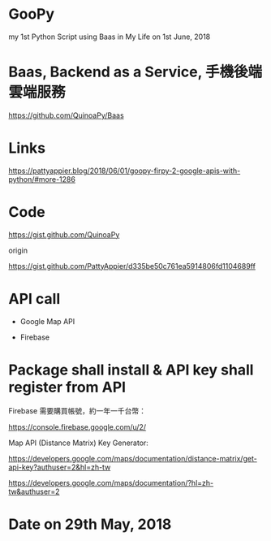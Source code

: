 # GooPy
my 1st Python Script using Baas in My Life on 1st June, 2018

# Baas, Backend as a Service, 手機後端雲端服務

https://github.com/QuinoaPy/Baas

# Links

https://pattyappier.blog/2018/06/01/goopy-firpy-2-google-apis-with-python/#more-1286

# Code

https://gist.github.com/QuinoaPy

origin 

https://gist.github.com/PattyAppier/d335be50c761ea5914806fd1104689ff

# API call

* Google Map API

* Firebase

# Package shall install & API key shall register from API

Firebase 需要購買帳號，約一年一千台幣：

https://console.firebase.google.com/u/2/

Map API (Distance Matrix) Key Generator:

https://developers.google.com/maps/documentation/distance-matrix/get-api-key?authuser=2&hl=zh-tw

https://developers.google.com/maps/documentation/?hl=zh-tw&authuser=2

# Date on 29th May, 2018
